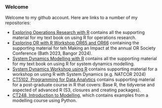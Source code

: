### Welcome

Welcome to my github account. Here are links to a number of my repositories:

* [Exploring Operations Research with R](https://github.com/JimDuggan/explore_or) contains all the supporting material for my text book on using R for operations research.
* [Exploring OR with R Workshop OR65 and OR66](https://github.com/JimDuggan/Exploring-OR-with-R-Workshop) containing the supporting material for teh Making an Impact at the annual OR Society Conference (Bath 2023, Bangor 2024).
* [System Dynamics Modelling with R](https://github.com/JimDuggan/SDMR) contains all the supporting material for my text book on using R for system dynamics modelling.
* [System Dynamics Workshop using R](https://github.com/JimDuggan/SDWorkshop) contains supporting material for a workshop on using R with System Dynamics (e.g. NATCOR 2024)
* [CT5102, Programming for Data Analytics](https://github.com/JimDuggan/CT5102) contains supporting material for a post-graduate course in R that covers: Base R, the tidyverse and aspected of advanced R (S3, closures and creating packages).
* [CT248, Introduction to Modelling](https://github.com/JimDuggan/CT248), which contains examples from a modelling course using Python.

<!--
**JimDuggan/JimDuggan** is a ✨ _special_ ✨ repository because its `README.md` (this file) appears on your GitHub profile.

Here are some ideas to get you started:

- 🔭 I’m currently working on ...
- 🌱 I’m currently learning ...
- 👯 I’m looking to collaborate on ...
- 🤔 I’m looking for help with ...
- 💬 Ask me about ...
- 📫 How to reach me: ...
- 😄 Pronouns: ...
- ⚡ Fun fact: ...
-->
